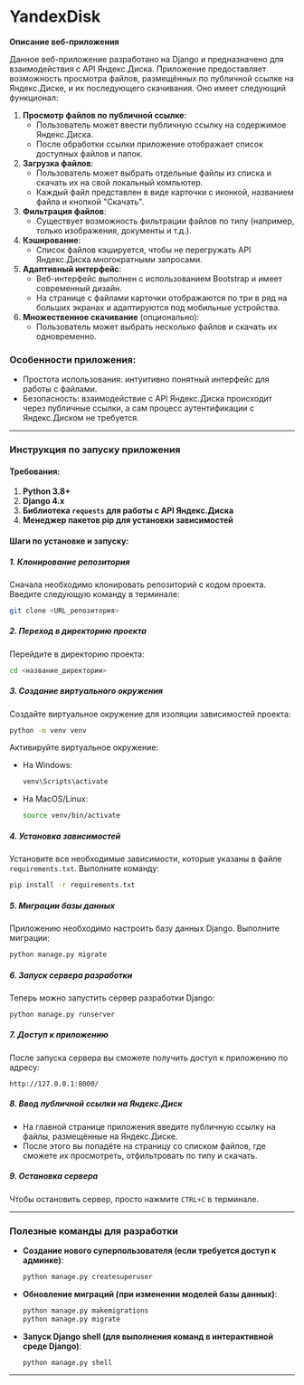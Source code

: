 # YandexDisk

**Описание веб-приложения**

Данное веб-приложение разработано на Django и предназначено для взаимодействия с API Яндекс.Диска. Приложение предоставляет возможность просмотра файлов, размещённых по публичной ссылке на Яндекс.Диске, и их последующего скачивания. Оно имеет следующий функционал:

1. **Просмотр файлов по публичной ссылке**:
   - Пользователь может ввести публичную ссылку на содержимое Яндекс.Диска.
   - После обработки ссылки приложение отображает список доступных файлов и папок.
2. **Загрузка файлов**:
   - Пользователь может выбрать отдельные файлы из списка и скачать их на свой локальный компьютер.
   - Каждый файл представлен в виде карточки с иконкой, названием файла и кнопкой "Скачать".
3. **Фильтрация файлов**:
   - Существует возможность фильтрации файлов по типу (например, только изображения, документы и т.д.).
4. **Кэширование**:
   - Список файлов кэшируется, чтобы не перегружать API Яндекс.Диска многократными запросами.
5. **Адаптивный интерфейс**:
   - Веб-интерфейс выполнен с использованием Bootstrap и имеет современный дизайн.
   - На странице с файлами карточки отображаются по три в ряд на больших экранах и адаптируются под мобильные устройства.
6. **Множественное скачивание** (опционально):
   - Пользователь может выбрать несколько файлов и скачать их одновременно.
   
### Особенности приложения:
- Простота использования: интуитивно понятный интерфейс для работы с файлами.
- Безопасность: взаимодействие с API Яндекс.Диска происходит через публичные ссылки, а сам процесс аутентификации с Яндекс.Диском не требуется.

---

### Инструкция по запуску приложения

#### Требования:
1. **Python 3.8+**
2. **Django 4.x**
3. **Библиотека `requests` для работы с API Яндекс.Диска**
4. **Менеджер пакетов pip для установки зависимостей**

#### Шаги по установке и запуску:

##### 1. Клонирование репозитория
Сначала необходимо клонировать репозиторий с кодом проекта. Введите следующую команду в терминале:

```bash
git clone <URL_репозитория>
```

##### 2. Переход в директорию проекта
Перейдите в директорию проекта:

```bash
cd <название_директории>
```

##### 3. Создание виртуального окружения
Создайте виртуальное окружение для изоляции зависимостей проекта:

```bash
python -m venv venv
```

Активируйте виртуальное окружение:
- На Windows:
    ```bash
    venv\Scripts\activate
    ```
- На MacOS/Linux:
    ```bash
    source venv/bin/activate
    ```

##### 4. Установка зависимостей
Установите все необходимые зависимости, которые указаны в файле `requirements.txt`. Выполните команду:

```bash
pip install -r requirements.txt
```

##### 5. Миграции базы данных
Приложению необходимо настроить базу данных Django. Выполните миграции:

```bash
python manage.py migrate
```

##### 6. Запуск сервера разработки
Теперь можно запустить сервер разработки Django:

```bash
python manage.py runserver
```

##### 7. Доступ к приложению
После запуска сервера вы сможете получить доступ к приложению по адресу:

```
http://127.0.0.1:8000/
```

##### 8. Ввод публичной ссылки на Яндекс.Диск
- На главной странице приложения введите публичную ссылку на файлы, размещённые на Яндекс.Диске.
- После этого вы попадёте на страницу со списком файлов, где сможете их просмотреть, отфильтровать по типу и скачать.

##### 9. Остановка сервера
Чтобы остановить сервер, просто нажмите `CTRL+C` в терминале.

---

### Полезные команды для разработки
- **Создание нового суперпользователя (если требуется доступ к админке)**:
  ```bash
  python manage.py createsuperuser
  ```
- **Обновление миграций (при изменении моделей базы данных)**:
  ```bash
  python manage.py makemigrations
  python manage.py migrate
  ```
- **Запуск Django shell (для выполнения команд в интерактивной среде Django)**:
  ```bash
  python manage.py shell
  ```

---
